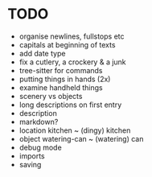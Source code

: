 # TODO

-   organise newlines, fullstops etc
-   capitals at beginning of texts
-   add date type
-   fix a cutlery, a crockery & a junk
-   tree-sitter for commands
-   putting things in hands (2x)
-   examine handheld things
-   scenery vs objects
-   long descriptions on first entry
-   description
-   markdown?
-   location kitchen ~ (dingy) kitchen
-   object watering-can ~ (watering) can
-   debug mode
-   imports
-   saving
